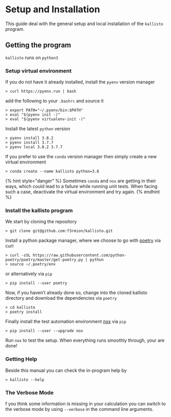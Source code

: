 # Setup and Installation

This guide deal with the general setup and local installation of the `kallisto` program.

## Getting the program

`kallisto` runs on `python3`

### Setup virtual environment

If you do not have it already installed, install the `pyenv` version manager

```text
> curl https://pyenv.run | bash
```

add the following to your `.bashrc` and source it

```text
> export PATH="~/.pyenv/bin:$PATH"
> eval "$(pyenv init -)"
> eval "$(pyenv virtualenv-init -)"
```

Install the latest `python` version

```text
> pyenv install 3.8.2
> pyenv install 3.7.7
> pyenv local 3.8.2 3.7.7
```

If you prefer to use the `conda` version manager then simply create a new virtual environment

```text
> conda create --name kallisto python=3.8
```

{% hint style="danger" %}
Sometimes `conda` and `nox` are getting in their ways, which could lead to a failure while running unit tests. When facing such a case, deactivate the virtual environment and try again.
{% endhint %}

### Install the kallisto program

We start by cloning the repository

```text
> git clone git@github.com:f3rmion/kallisto.git
```

Install a python package manager, where we choose to go with [poetry](https://python-poetry.org/) via curl

```text
> curl -sSL https://raw.githubusercontent.com/python-poetry/poetry/master/get-poetry.py | python
> source ~/.poetry/env
```

or alternatively via `pip`

```text
> pip install --user poetry
```

Now, if you haven’t already done so, change into the cloned kallisto directory and download the dependencies via `poetry`

```text
> cd kallisto
> poetry install
```

Finally install the test automation environment [nox](https://nox.thea.codes/en/stable/) via `pip`

```text
> pip install --user --upgrade nox
```

Run `nox` to test the setup. When everything runs smoothly through, your are done!  


### Getting Help

Beside this manual you can check the in-program help by

```text
> kallisto --help
```

### The Verbose Mode

f you think some information is missing in your calculation you can switch to the verbose mode by using `--verbose` in the command line arguments.




